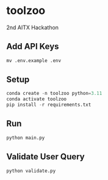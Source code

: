 # toolzoo
2nd AITX Hackathon

## Add API Keys
```python
mv .env.example .env
```

## Setup
```python
conda create -n toolzoo python=3.11
conda activate toolzoo
pip install -r requirements.txt
```

## Run
```python
python main.py
```

## Validate User Query
```python
python validate.py
```